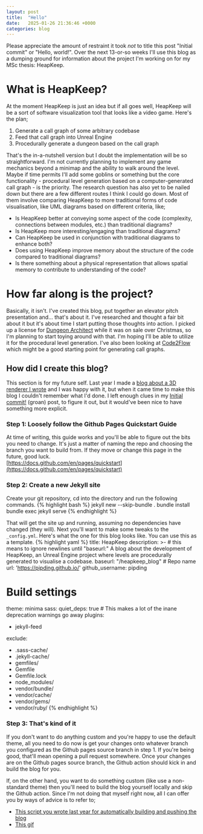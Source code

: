 ```yaml
---
layout: post
title:  "Hello"
date:   2025-01-26 21:36:46 +0000
categories: blog
---
```

Please appreciate the amount of restraint it took _not_ to title this post "Initial commit" or "Hello, world!". Over the next 13-or-so weeks I'll use this blog as a dumping ground for information about the project I'm working on for my MSc thesis: HeapKeep.

# What is HeapKeep?
At the moment HeapKeep is just an idea but if all goes well, HeapKeep will be a sort of software visualization tool that looks like a video game. Here's the plan;
1. Generate a call graph of some arbitrary codebase
2. Feed that call graph into Unreal Engine
3. Procedurally generate a dungeon based on the call graph

That's the in-a-nutshell version but I doubt the implementation will be so straightforward. I'm not currently planning to implement any game mechanics beyond a minimap and the ability to walk around the level. Maybe if time permits I'll add some goblins or something but the core functionality - procedural level generation based on a computer-generated call graph - is the priority.
The research question has also yet to be nailed down but there are a few different routes I think I could go down. Most of them involve comparing HeapKeep to more traditional forms of code visualisation, like UML diagrams based on different criteria, like;
- Is HeapKeep better at conveying some aspect of the code (complexity, connections between modules, etc.) than traditional diagrams?
- Is HeapKeep more interesting/engaging than traditional diagrams?
- Can HeapKeep be used in conjunction with traditional diagrams to enhance both?
- Does using HeapKeep improve memory about the structure of the code compared to traditional diagrams?
- Is there something about a physical representation that allows spatial memory to contribute to understanding of the code?

# How far along is the project?
Basically, it isn't. I've created this blog, put together an elevator pitch presentation and... that's about it. I've researched and thought a fair bit about it but it's about time I start putting those thoughts into action. I picked up a license for [Dungeon Architect](https://dungeonarchitect.dev/) while it was on sale over Christmas, so I'm planning to start toying around with that. I'm hoping I'll be able to utilize it for the procedural level generation. I've also been looking at [Code2Flow](https://github.com/scottrogowski/code2flow) which might be a good starting point for generating call graphs.

## How did I create this blog?
This section is for my future self. Last year I made a [blog about a 3D renderer I wrote](https://pipding.github.io/3dage_renderer/posts/) and I was happy with it, but when it came time to make this blog I couldn't remember what I'd done. I left enough clues in my [Initial commit!](https://pipding.github.io/3dage_renderer/2024/10/01/first-blog-post.html) (groan) post, to figure it out, but it would've been nice to have something more explicit.

### Step 1: Loosely follow the Github Pages Quickstart Guide
At time of writing, this guide works and you'll be able to figure out the bits you need to change. It's just a matter of naming the repo and choosing the branch you want to build from. If they move or change this page in the future, good luck.<br>
[https://docs.github.com/en/pages/quickstart](https://docs.github.com/en/pages/quickstart)

### Step 2: Create a new Jekyll site
Create your git repository, cd into the directory and run the following commands.
{% highlight bash %}
jekyll new --skip-bundle .
bundle install
bundle exec jekyll serve
{% endhighlight %}

That will get the site up and running, assuming no dependencies have changed (they will). Next you'll want to make some tweaks to the `_config.yml`. Here's what the one for this blog looks like. You can use this as a template.
{% highlight yaml %}
title: HeapKeep
description: >- # this means to ignore newlines until "baseurl:"
  A blog about the development of HeapKeep, an Unreal Engine project
  where levels are procedurally generated to visualise a codebase.
baseurl: "/heapkeep_blog" # Repo name
url: 'https://pipding.github.io/'
github_username:  pipding

# Build settings
theme: minima
sass:
  quiet_deps: true # This makes a lot of the inane deprecation warnings go away
plugins:
  - jekyll-feed

exclude:
  - .sass-cache/
  - .jekyll-cache/
  - gemfiles/
  - Gemfile
  - Gemfile.lock
  - node_modules/
  - vendor/bundle/
  - vendor/cache/
  - vendor/gems/
  - vendor/ruby/
{% endhighlight %}

### Step 3: That's kind of it
If you don't want to do anything custom and you're happy to use the default theme, all you need to do now is get your changes onto whatever branch you configured as the Github pages source branch in step 1. If you're being good, that'll mean opening a pull request somewhere. Once your changes are on the Github pages source branch, the Github action should kick in and build the blog for you.

If, on the other hand, you want to do something custom (like use a non-standard theme) then you'll need to build the blog yourself locally and skip the Github action. Since I'm not doing that myself right now, all I can offer you by ways of advice is to refer to;
- [This script you wrote last year for automatically building and pushing the blog](https://github.com/Pipding/3dage_renderer/blob/6edbde4e4a8de5ee89fb39351bdddb6ecf6533fe/build_and_deploy_blog.sh)
- [This gif](https://c.tenor.com/AWCWZyJTz80AAAAd/tenor.gif)